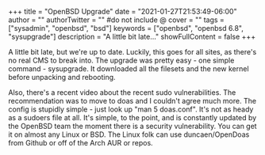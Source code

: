 +++
title = "OpenBSD Upgrade"
date = "2021-01-27T21:53:49-06:00"
author = ""
authorTwitter = "" #do not include @
cover = ""
tags = ["sysadmin", "openbsd", "bsd"]
keywords = ["openbsd", "openbsd 6.8", "sysupgrade"]
description = "A little bit late..."
showFullContent = false
+++

A little bit late, but we're up to date. Luckily, this goes for all sites, as there's no real CMS to break into. The upgrade was pretty easy - one simple command - sysupgrade. It downloaded all the filesets and the new kernel before unpacking and rebooting.

Also, there's a recent video about the recent sudo vulnerabilities. The recommendation was to move to doas and I couldn't agree much more. The config is stupidly simple - just look up "man 5 doas.conf". It's not as heady as a sudoers file at all. It's simple, to the point, and is constantly updated by the OpenBSD team the moment there is a security vulnerability. You can get it on almost any Linux or BSD. The Linux folk can use duncaen/OpenDoas from Github or off of the Arch AUR or repos.
